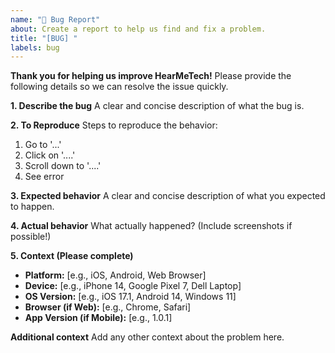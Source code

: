 ```yaml
---
name: "🐛 Bug Report"
about: Create a report to help us find and fix a problem.
title: "[BUG] "
labels: bug
---
```


**Thank you for helping us improve HearMeTech!** Please provide the following details so we can resolve the issue quickly.

**1. Describe the bug**
A clear and concise description of what the bug is.

**2. To Reproduce**
Steps to reproduce the behavior:
1. Go to '...'
2. Click on '....'
3. Scroll down to '....'
4. See error

**3. Expected behavior**
A clear and concise description of what you expected to happen.

**4. Actual behavior**
What actually happened? (Include screenshots if possible!)

**5. Context (Please complete)**
* **Platform:** [e.g., iOS, Android, Web Browser]
* **Device:** [e.g., iPhone 14, Google Pixel 7, Dell Laptop]
* **OS Version:** [e.g., iOS 17.1, Android 14, Windows 11]
* **Browser (if Web):** [e.g., Chrome, Safari]
* **App Version (if Mobile):** [e.g., 1.0.1]

**Additional context**
Add any other context about the problem here.
